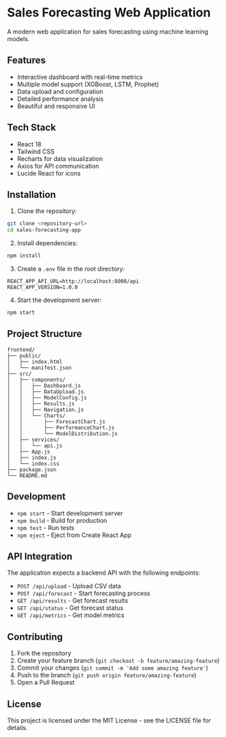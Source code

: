# Sales Forecasting Web Application

A modern web application for sales forecasting using machine learning models.

## Features

- Interactive dashboard with real-time metrics
- Multiple model support (XGBoost, LSTM, Prophet)
- Data upload and configuration
- Detailed performance analysis
- Beautiful and responsive UI

## Tech Stack

- React 18
- Tailwind CSS
- Recharts for data visualization
- Axios for API communication
- Lucide React for icons

## Installation

1. Clone the repository:
```bash
git clone <repository-url>
cd sales-forecasting-app
```

2. Install dependencies:
```bash
npm install
```

3. Create a `.env` file in the root directory:
```env
REACT_APP_API_URL=http://localhost:8000/api
REACT_APP_VERSION=1.0.0
```

4. Start the development server:
```bash
npm start
```

## Project Structure

```
frontend/
├── public/
│   ├── index.html
│   └── manifest.json
├── src/
│   ├── components/
│   │   ├── Dashboard.js
│   │   ├── DataUpload.js
│   │   ├── ModelConfig.js
│   │   ├── Results.js
│   │   ├── Navigation.js
│   │   └── Charts/
│   │       ├── ForecastChart.js
│   │       ├── PerformanceChart.js
│   │       └── ModelDistribution.js
│   ├── services/
│   │   └── api.js
│   ├── App.js
│   ├── index.js
│   └── index.css
├── package.json
└── README.md
```

## Development

- `npm start` - Start development server
- `npm build` - Build for production
- `npm test` - Run tests
- `npm eject` - Eject from Create React App

## API Integration

The application expects a backend API with the following endpoints:

- `POST /api/upload` - Upload CSV data
- `POST /api/forecast` - Start forecasting process
- `GET /api/results` - Get forecast results
- `GET /api/status` - Get forecast status
- `GET /api/metrics` - Get model metrics

## Contributing

1. Fork the repository
2. Create your feature branch (`git checkout -b feature/amazing-feature`)
3. Commit your changes (`git commit -m 'Add some amazing feature'`)
4. Push to the branch (`git push origin feature/amazing-feature`)
5. Open a Pull Request

## License

This project is licensed under the MIT License - see the LICENSE file for details. 